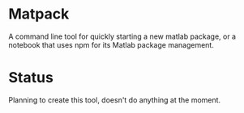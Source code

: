 # Matpack

A command line tool for quickly starting a new matlab package, or a notebook that uses npm for its Matlab package management.

# Status

Planning to create this tool, doesn't do anything at the moment.
